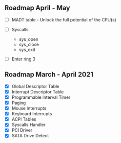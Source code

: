 ## Roadmap April - May
- [ ] MADT table - Unlock the full potential of the CPU(s)
- [ ] Syscalls
    * sys_open
    * sys_close
    * sys_exit
- [ ] Enter ring 3


## Roadmap March - April 2021

- [x] Global Descriptor Table
- [x] Interrupt Descriptor Table
- [x] Programmable Interval Timer
- [x] Paging
- [x] Mouse Interrupts
- [x] Keyboard Interrupts
- [x] ACPI Tables
- [x] Syscalls Handler
- [x] PCI Driver
- [x] SATA Drive Detect